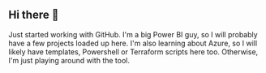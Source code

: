 ## Hi there 👋
Just started working with GitHub.
I'm a big Power BI guy, so I will probably have a few projects loaded up here.
I'm also learning about Azure, so I will likely have templates, Powershell or Terraform scripts here too.
Otherwise, I'm just playing around with the tool.
<!--
**VanillaRice2K/VanillaRice2K** is a ✨ _special_ ✨ repository because its `README.md` (this file) appears on your GitHub profile.

Here are some ideas to get you started:

- 🔭 I’m currently working on ...
- 🌱 I’m currently learning ...
- 👯 I’m looking to collaborate on ...
- 🤔 I’m looking for help with ...
- 💬 Ask me about ...
- 📫 How to reach me: ...
- 😄 Pronouns: ...
- ⚡ Fun fact: ...
-->
